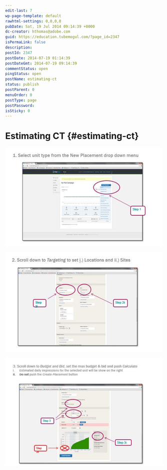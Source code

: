 ```yaml
---
edit-last: 7
wp-page-template: default
rawhtml-settings: 0,0,0,0
pubDate: Sat, 19 Jul 2014 09:14:39 +0000
dc-creator: hthomas@adobe.com
guid: https://education.tubemogul.com/?page_id=2347
isPermaLink: false
description: 
postId: 2347
postDate: 2014-07-19 01:14:39
postDateGmt: 2014-07-19 09:14:39
commentStatus: open
pingStatus: open
postName: estimating-ct
status: publish
postParent: 0
menuOrder: 0
postType: page
postPassword: 
isSticky: 0
---
```


# Estimating CT {#estimating-ct}

![ct1](assets/ct11.jpg)

![ct 2](assets/ct-21.jpg)

![ct 3](assets/ct-31.jpg)